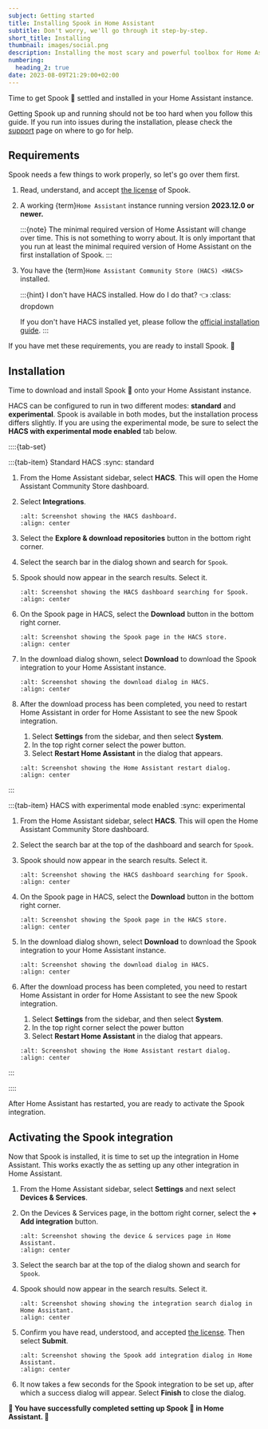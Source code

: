 ```yaml
---
subject: Getting started
title: Installing Spook in Home Assistant
subtitle: Don't worry, we'll go through it step-by-step.
short_title: Installing
thumbnail: images/social.png
description: Installing the most scary and powerful toolbox for Home Assistant isn't that hard. This step-by-step installation guide will help you through it.
numbering:
  heading_2: true
date: 2023-08-09T21:29:00+02:00
---
```


Time to get Spook 👻 settled and installed in your Home Assistant instance.

Getting Spook up and running should not be too hard when you follow this guide. If you run into issues during the installation, please check the [support](support) page on where to go for help.

## Requirements

Spook needs a few things to work properly, so let's go over them first.

1. Read, understand, and accept [the license](license) of Spook.
2. A working {term}`Home Assistant` instance running version **2023.12.0 or newer.**

   :::{note}
   The minimal required version of Home Assistant will change over time. This is not something to worry about. It is only important that you run at least the minimal required version of Home Assistant on the first installation of Spook.
   :::

3. You have the {term}`Home Assistant Community Store (HACS) <HACS>` installed.

   :::{hint} I don't have HACS installed. How do I do that? 👈
   :class: dropdown

   If you don't have HACS installed yet, please follow the [official installation guide](https://hacs.xyz/docs/installation/manual).
   :::

If you have met these requirements, you are ready to install Spook. 🎉

## Installation

Time to download and install Spook 👻 onto your Home Assistant instance.

HACS can be configured to run in two different modes: **standard** and **experimental**. Spook is available in both modes, but the installation process differs slightly.
If you are using the experimental mode, be sure to select the **HACS with experimental mode enabled** tab below.

::::{tab-set}

:::{tab-item} Standard HACS
:sync: standard

1. From the Home Assistant sidebar, select **HACS**. This will open the Home Assistant Community Store dashboard.
2. Select **Integrations**.

   ```{figure} images/installation/hacs_integrations.png
   :alt: Screenshot showing the HACS dashboard.
   :align: center
   ```

3. Select the **Explore & download repositories** button in the bottom right corner.
4. Select the search bar in the dialog shown and search for `Spook`.
5. Spook should now appear in the search results. Select it.

   ```{figure} images/installation/hacs_find_spook.png
   :alt: Screenshot showing the HACS dashboard searching for Spook.
   :align: center
   ```

6. On the Spook page in HACS, select the **Download** button in the bottom right corner.

   ```{figure} images/installation/hacs_download_fab.png
   :alt: Screenshot showing the Spook page in the HACS store.
   :align: center
   ```

7. In the download dialog shown, select **Download** to download the Spook integration to your Home Assistant instance.

   ```{figure} images/installation/hacs_download.png
   :alt: Screenshot showing the download dialog in HACS.
   :align: center
   ```

8. After the download process has been completed, you need to restart Home Assistant in order for Home Assistant to see the new Spook integration.

   1. Select **Settings** from the sidebar, and then select **System**.
   2. In the top right corner select the power button.
   3. Select **Restart Home Assistant** in the dialog that appears.

   ```{figure} images/installation/restart_home_assistant.png
   :alt: Screenshot showing the Home Assistant restart dialog.
   :align: center
   ```

:::

:::{tab-item} HACS with experimental mode enabled
:sync: experimental

1. From the Home Assistant sidebar, select **HACS**. This will open the Home Assistant Community Store dashboard.
2. Select the search bar at the top of the dashboard and search for `Spook`.
3. Spook should now appear in the search results. Select it.

   ```{figure} images/installation/hacs_experimental_find_spook.png
   :alt: Screenshot showing the HACS dashboard searching for Spook.
   :align: center
   ```

4. On the Spook page in HACS, select the **Download** button in the bottom right corner.

   ```{figure} images/installation/hacs_experimental_download_fab.png
   :alt: Screenshot showing the Spook page in the HACS store.
   :align: center
   ```

5. In the download dialog shown, select **Download** to download the Spook integration to your Home Assistant instance.

   ```{figure} images/installation/hacs_experimental_download.png
   :alt: Screenshot showing the download dialog in HACS.
   :align: center
   ```

6. After the download process has been completed, you need to restart Home Assistant in order for Home Assistant to see the new Spook integration.

   1. Select **Settings** from the sidebar, and then select **System**.
   2. In the top right corner select the power button
   3. Select **Restart Home Assistant** in the dialog that appears.

   ```{figure} images/installation/experimental_restart_home_assistant.png
   :alt: Screenshot showing the Home Assistant restart dialog.
   :align: center
   ```

:::

::::

After Home Assistant has restarted, you are ready to activate the Spook integration.

## Activating the Spook integration

Now that Spook is installed, it is time to set up the integration in Home Assistant. This works exactly the as setting up any other integration in Home Assistant.

1. From the Home Assistant sidebar, select **Settings** and next select **Devices & Services**.
2. On the Devices & Services page, in the bottom right corner, select the **+ Add integration** button.

   ```{figure} images/installation/add_integration.png
   :alt: Screenshot showing the device & services page in Home Assistant.
   :align: center
   ```

3. Select the search bar at the top of the dialog shown and search for `Spook`.
4. Spook should now appear in the search results. Select it.

   ```{figure} images/installation/find_spook.png
   :alt: Screenshot showing showing the integration search dialog in Home Assistant.
   :align: center
   ```

5. Confirm you have read, understood, and accepted [the license](license). Then select **Submit**.

   ```{figure} images/installation/accept_license.png
   :alt: Screenshot showing the Spook add integration dialog in Home Assistant.
   :align: center
   ```

6. It now takes a few seconds for the Spook integration to be set up, after which a success dialog will appear. Select **Finish** to close the dialog.

**🎉 You have successfully completed setting up Spook 👻 in Home Assistant. 🎉**
